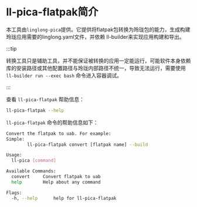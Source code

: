 # ll-pica-flatpak简介

本工具由`linglong-pica`提供。它提供将flatpak包转换为玲珑包的能力，生成构建玲珑应用需要的linglong.yaml文件，并依赖 ll-builder来实现应用构建和导出。

:::tip

转换工具只是辅助工具，并不能保证被转换的应用一定能运行，可能软件本身依赖库的安装路径或其他配置路径与玲珑内部路径不统一，导致无法运行，需要使用 `ll-builder run --exec bash` 命令进入容器调试。

:::

查看 `ll-pica-flatpak` 帮助信息：

```bash
ll-pica-flatpak --help
```

`ll-pica-flatpak` 命令的帮助信息如下：

```bash
Convert the flatpak to uab. For example:
Simple:
        ll-pica-flatpak convert [flatpak name] --build

Usage:
  ll-pica [command]

Available Commands:
  convert     Convert flatpak to uab
  help        Help about any command

Flags:
  -h, --help      help for ll-pica-flatpak
```
